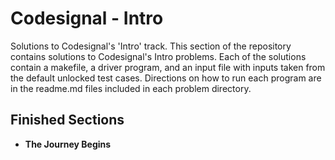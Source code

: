 # Codesignal - Intro

Solutions to Codesignal's 'Intro' track. This section of the repository contains solutions to Codesignal's Intro problems.
Each of the solutions contain a makefile, a driver program, and an input file with inputs taken from the default unlocked test cases.
Directions on how to run each program are in the readme.md files included in each problem directory.

## Finished Sections

* **The Journey Begins**
